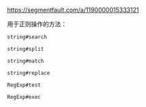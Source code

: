 https://segmentfault.com/a/1190000015333121


用于正则操作的方法：

    string#search

    string#split

    string#match

    string#replace

    RegExp#test

    RegExp#exec
